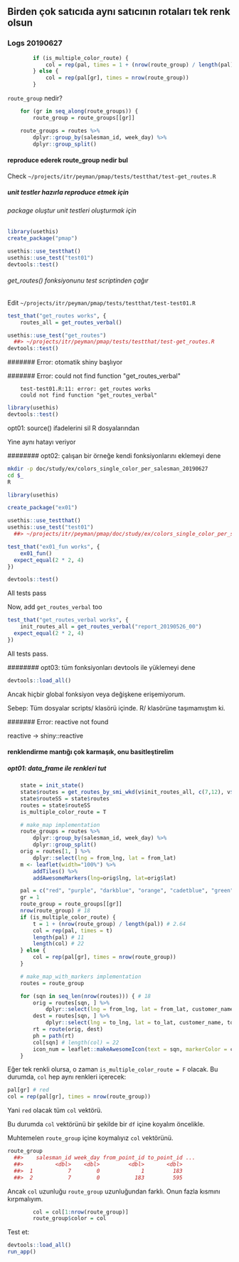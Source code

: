 
## Birden çok satıcıda aynı satıcının rotaları tek renk olsun

### Logs 20190627 

``` r
		if (is_multiple_color_route) {
			col = rep(pal, times = 1 + (nrow(route_group) / length(pal)))
		} else {
			col = rep(pal[gr], times = nrow(route_group))
		}
``` 

`route_group` nedir?

``` r
	for (gr in seq_along(route_groups)) {
		route_group = route_groups[[gr]]
``` 

``` r
	route_groups = routes %>%
		dplyr::group_by(salesman_id, week_day) %>%
		dplyr::group_split()
``` 

#### reproduce ederek route_group nedir bul

Check `~/projects/itr/peyman/pmap/tests/testthat/test-get_routes.R`

##### unit testler hazırla reproduce etmek için

###### package oluştur unit testleri oluşturmak için

``` r
library(usethis)
create_package("pmap")
``` 

``` r
usethis::use_testthat()
usethis::use_test("test01")
devtools::test()
``` 

###### get_routes() fonksiyonunu test scriptinden çağır

Edit `~/projects/itr/peyman/pmap/tests/testthat/test-test01.R`

``` r
test_that("get_routes works", {
	routes_all = get_routes_verbal()
``` 

``` r
usethis::use_test("get_routes")
  ##> ~/projects/itr/peyman/pmap/tests/testthat/test-get_routes.R
devtools::test()
``` 

####### Error: otomatik shiny başlıyor

####### Error: could not find function "get_routes_verbal"

		test-test01.R:11: error: get_routes works
		could not find function "get_routes_verbal"

``` r
library(usethis)
devtools::test()
``` 

opt01: source() ifadelerini sil R dosyalarından

Yine aynı hatayı veriyor

######## opt02: çalışan bir örneğe kendi fonksiyonlarını eklemeyi dene

``` bash
mkdir -p doc/study/ex/colors_single_color_per_salesman_20190627
cd $_
R
``` 

``` r
library(usethis)

create_package("ex01")
``` 

``` r
usethis::use_testthat()
usethis::use_test("test01")
  ##> ~/projects/itr/peyman/pmap/doc/study/ex/colors_single_color_per_salesman_20190627/ex01/tests/testthat/test-test01.R
``` 

``` r
test_that("ex01_fun works", {
	ex01_fun()
  expect_equal(2 * 2, 4)
})
``` 

``` r
devtools::test()
``` 

All tests pass

Now, add `get_routes_verbal` too

``` r
test_that("get_routes_verbal works", {
	init_routes_all = get_routes_verbal("report_20190526_00")
  expect_equal(2 * 2, 4)
})
``` 

All tests pass.

######## opt03: tüm fonksiyonları devtools ile yüklemeyi dene

``` r
devtools::load_all()
``` 

Ancak hiçbir global fonksiyon veya değişkene erişemiyorum.

Sebep: Tüm dosyalar scripts/ klasörü içinde. R/ klasörüne taşımamıştım ki.

####### Error: reactive not found

reactive -> shiny::reactive

#### renklendirme mantığı çok karmaşık, onu basitleştirelim

##### opt01: data_frame ile renkleri tut

``` r
	state = init_state()
	state$routes = get_routes_by_smi_wkd(v$init_routes_all, c(7,12), v$init_wkd_selected)
	state$routeSS = state$routes
	routes = state$routeSS
	is_multiple_color_route = T

	# make_map implementation
	route_groups = routes %>%
		dplyr::group_by(salesman_id, week_day) %>%
		dplyr::group_split()
	orig = routes[1, ] %>%
		dplyr::select(lng = from_lng, lat = from_lat)
	m <- leaflet(width="100%") %>% 
		addTiles() %>%
		addAwesomeMarkers(lng=orig$lng, lat=orig$lat)

	pal = c("red", "purple", "darkblue", "orange", "cadetblue", "green", "darkred", "pink", "gray", "darkgreen", "black")
	gr = 1
	route_group = route_groups[[gr]]
	nrow(route_group) # 18
	if (is_multiple_color_route) {
		t = 1 + (nrow(route_group) / length(pal)) # 2.64
		col = rep(pal, times = t)
		length(pal) # 11
		length(col) # 22
	} else {
		col = rep(pal[gr], times = nrow(route_group))
	}

	# make_map_with_markers implementation
	routes = route_group

	for (sqn in seq_len(nrow(routes))) { # 18
		orig = routes[sqn, ] %>%
			dplyr::select(lng = from_lng, lat = from_lat, customer_name)
		dest = routes[sqn, ] %>%
			dplyr::select(lng = to_lng, lat = to_lat, customer_name, to_point_id)
		rt = route(orig, dest)
		ph = path(rt)
		col[sqn] # length(col) = 22
		icon_num = leaflet::makeAwesomeIcon(text = sqn, markerColor = col[sqn])
	}
``` 

Eğer tek renkli olursa, o zaman `is_multiple_color_route = F` olacak. Bu durumda, `col` hep aynı renkleri içerecek:

``` r
pal[gr] # red
col = rep(pal[gr], times = nrow(route_group))
``` 

Yani `red` olacak tüm `col` vektörü.

Bu durumda `col` vektörünü bir şekilde bir `df` içine koyalım öncelikle.

Muhtemelen `route_group` içine koymalıyız `col` vektörünü.

``` r
route_group
  ##>    salesman_id week_day from_point_id to_point_id ...
  ##>          <dbl>    <dbl>         <dbl>       <dbl> 
  ##>  1           7        0             1         183 
  ##>  2           7        0           183         595 
``` 

Ancak `col` uzunluğu `route_group` uzunluğundan farklı. Onun fazla kısmını kırpmalıyım.

``` r
		col = col[1:nrow(route_group)]
		route_group$color = col
``` 

Test et:

``` r
devtools::load_all()
run_app()
``` 


